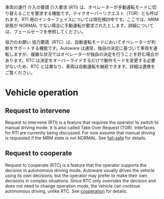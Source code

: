 車両の運行
介入の要請
介入要求 (RTI) は、オペレーターが手動運転モードに切り替えることを要求する機能です。テイクオーバーリクエスト（TOR）とも呼ばれます。RTI 用のインターフェイスについては現在検討中です。ここでは、MRM 状態が NORMAL でない場合に手動運転が要求されたとします。詳細については、フェールセーフを参照してください。

協力のお願い
協力要請（RTC）は、自動運転モードにおいてオペレーターが判断をサポートする機能です。Autoware は通常、独自の決定に基づいて車両を運転しますが、複雑な状況ではオペレーターが独自の決定を行うことを好む場合があります。RTC は決定をオーバーライドするだけで動作モードを変更する必要がないため、RTC とは異なり、車両は自動運転を継続できます。詳細は連携をご覧ください。
# Vehicle operation

## Request to intervene

Request to intervene (RTI) is a feature that requires the operator to switch to manual driving mode. It is also called Take Over Request (TOR).
Interfaces for RTI are currently being discussed. For now assume that manual driving is requested if the MRM state is not NORMAL.
See [fail-safe](../features/fail-safe.md) for details.

## Request to cooperate

Request to cooperate (RTC) is a feature that the operator supports the decision in autonomous driving mode.
Autoware usually drives the vehicle using its own decisions, but the operator may prefer to make their own decisions in complex situations.
Since RTC only overrides the decision and does not need to change operation mode, the vehicle can continue autonomous driving, unlike RTC.
See [cooperation](../features/cooperation.md) for details.
